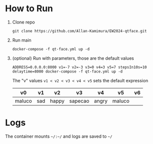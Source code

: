 # How to Run
1. Clone repo
    ```
    git clone https://github.com/Allan-Kamimura/EW2024-qtface.git
    ```

2. Run main
    ```
    docker-compose -f qt-face.yml up -d
    ```

3. (optional) Run with parameters, those are the default values
    ```
    ADDRESS=0.0.0.0:8000 v1=-7 v2=-3 v3=0 v4=3 v5=7 stepsIn10s=10 delaytime=8000 docker-compose -f qt-face.yml up -d
    ```

    The "v" values `v1 < v2 < v3 < v4 < v5` sets the default expression

    v0 | v1 | v2 | v3 | v4 |v5 | v6
    -- | -- | -- | -- | -- | --| --
    maluco | sad | happy |sapecao | angry | maluco

# Logs
The container mounts `~/:~/` and logs are saved to `~/` 
